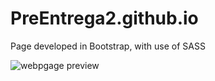 # PreEntrega2.github.io
Page developed in Bootstrap, with use of SASS

![webpgage preview]([images/](https://github.com/Jeronimodeveloper/PreEntrega2-JeronimoDeLeon.github.io/edit/main)https://github.com/Jeronimodeveloper/PreEntrega2-JeronimoDeLeon.github.io/edit/main/webPreview.png)
